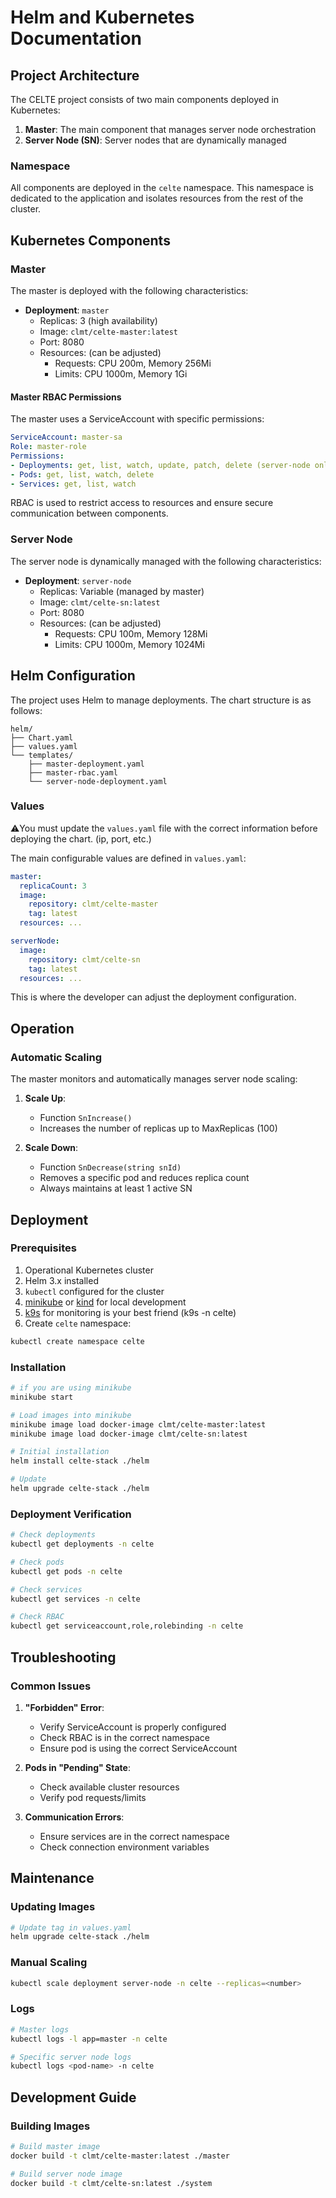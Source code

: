 


# Helm and Kubernetes Documentation

## Project Architecture

The CELTE project consists of two main components deployed in Kubernetes:

1. **Master**: The main component that manages server node orchestration
2. **Server Node (SN)**: Server nodes that are dynamically managed

### Namespace

All components are deployed in the `celte` namespace. This namespace is dedicated to the application and isolates resources from the rest of the cluster.

## Kubernetes Components

### Master

The master is deployed with the following characteristics:

- **Deployment**: `master`
  - Replicas: 3 (high availability)
  - Image: `clmt/celte-master:latest`
  - Port: 8080
  - Resources: (can be adjusted)
    - Requests: CPU 200m, Memory 256Mi
    - Limits: CPU 1000m, Memory 1Gi

#### Master RBAC Permissions

The master uses a ServiceAccount with specific permissions:

```yaml
ServiceAccount: master-sa
Role: master-role
Permissions:
- Deployments: get, list, watch, update, patch, delete (server-node only)
- Pods: get, list, watch, delete
- Services: get, list, watch
```

RBAC is used to restrict access to resources and ensure secure communication between components.

### Server Node

The server node is dynamically managed with the following characteristics:

- **Deployment**: `server-node`
  - Replicas: Variable (managed by master)
  - Image: `clmt/celte-sn:latest`
  - Port: 8080
  - Resources: (can be adjusted)
    - Requests: CPU 100m, Memory 128Mi
    - Limits: CPU 1000m, Memory 1024Mi

## Helm Configuration

The project uses Helm to manage deployments. The chart structure is as follows:

```
helm/
├── Chart.yaml
├── values.yaml
└── templates/
    ├── master-deployment.yaml
    ├── master-rbac.yaml
    └── server-node-deployment.yaml
```

### Values

⚠️You must update the `values.yaml` file with the correct information before deploying the chart. (ip, port, etc.)

The main configurable values are defined in `values.yaml`:

```yaml
master:
  replicaCount: 3
  image:
    repository: clmt/celte-master
    tag: latest
  resources: ...

serverNode:
  image:
    repository: clmt/celte-sn
    tag: latest
  resources: ...
```

This is where the developer can adjust the deployment configuration.

## Operation

### Automatic Scaling

The master monitors and automatically manages server node scaling:

1. **Scale Up**:

   - Function `SnIncrease()`
   - Increases the number of replicas up to MaxReplicas (100)
2. **Scale Down**:

   - Function `SnDecrease(string snId)`
   - Removes a specific pod and reduces replica count
   - Always maintains at least 1 active SN

## Deployment

### Prerequisites

1. Operational Kubernetes cluster
2. Helm 3.x installed
3. `kubectl` configured for the cluster
4. [minikube](https://minikube.sigs.k8s.io/docs/start/?arch=%2Fmacos%2Farm64%2Fstable%2Fbinary+download) or [kind](https://kind.sigs.k8s.io/docs/user/quick-start/) for local development
5. [k9s](https://k9scli.io/) for monitoring is your best friend (k9s -n celte)
6. Create `celte` namespace:

```bash
kubectl create namespace celte
```

### Installation

```bash
# if you are using minikube
minikube start

# Load images into minikube
minikube image load docker-image clmt/celte-master:latest
minikube image load docker-image clmt/celte-sn:latest

# Initial installation
helm install celte-stack ./helm

# Update
helm upgrade celte-stack ./helm
```

### Deployment Verification

```bash
# Check deployments
kubectl get deployments -n celte

# Check pods
kubectl get pods -n celte

# Check services
kubectl get services -n celte

# Check RBAC
kubectl get serviceaccount,role,rolebinding -n celte
```

## Troubleshooting

### Common Issues

1. **"Forbidden" Error**:

   - Verify ServiceAccount is properly configured
   - Check RBAC is in the correct namespace
   - Ensure pod is using the correct ServiceAccount
2. **Pods in "Pending" State**:

   - Check available cluster resources
   - Verify pod requests/limits
3. **Communication Errors**:

   - Ensure services are in the correct namespace
   - Check connection environment variables

## Maintenance

### Updating Images

```bash
# Update tag in values.yaml
helm upgrade celte-stack ./helm
```

### Manual Scaling

```bash
kubectl scale deployment server-node -n celte --replicas=<number>
```

### Logs

```bash
# Master logs
kubectl logs -l app=master -n celte

# Specific server node logs
kubectl logs <pod-name> -n celte
```

## Development Guide

### Building Images

```bash
# Build master image
docker build -t clmt/celte-master:latest ./master

# Build server node image
docker build -t clmt/celte-sn:latest ./system
```